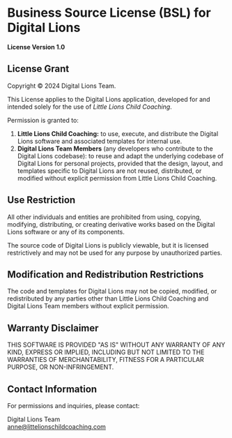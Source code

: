 # Business Source License (BSL) for Digital Lions

**License Version 1.0**

## License Grant

Copyright © 2024 Digital Lions Team.

This License applies to the Digital Lions application, developed for and intended solely for the use of *Little Lions Child Coaching*.

Permission is granted to:
1. **Little Lions Child Coaching:** to use, execute, and distribute the Digital Lions software and associated templates for internal use.
2. **Digital Lions Team Members** (any developers who contribute to the Digital Lions codebase): to reuse and adapt the underlying codebase of Digital Lions for personal projects, provided that the design, layout, and templates specific to Digital Lions are not reused, distributed, or modified without explicit permission from Little Lions Child Coaching.

## Use Restriction

All other individuals and entities are prohibited from using, copying, modifying, distributing, or creating derivative works based on the Digital Lions software or any of its components.

The source code of Digital Lions is publicly viewable, but it is licensed restrictively and may not be used for any purpose by unauthorized parties.

## Modification and Redistribution Restrictions

The code and templates for Digital Lions may not be copied, modified, or redistributed by any parties other than Little Lions Child Coaching and Digital Lions Team members without explicit permission.

## Warranty Disclaimer

THIS SOFTWARE IS PROVIDED "AS IS" WITHOUT ANY WARRANTY OF ANY KIND, EXPRESS OR IMPLIED, INCLUDING BUT NOT LIMITED TO THE WARRANTIES OF MERCHANTABILITY, FITNESS FOR A PARTICULAR PURPOSE, OR NON-INFRINGEMENT.

## Contact Information

For permissions and inquiries, please contact:

Digital Lions Team  
[anne@littelionschildcoaching.com](mailto:anne@littlelionschildcoaching.com)
